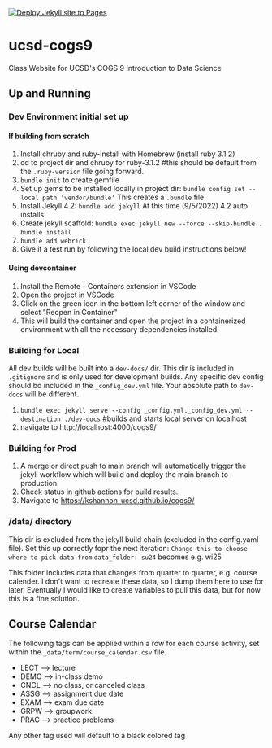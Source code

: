 [![Deploy Jekyll site to Pages](https://github.com/kshannon-ucsd/cogs9/actions/workflows/jekyll.yml/badge.svg)](https://github.com/kshannon-ucsd/dsc40a/actions/workflows/jekyll.yml)

# ucsd-cogs9
Class Website for UCSD's COGS 9 Introduction to Data Science

## Up and Running
### Dev Environment initial set up
#### If building from scratch
1. Install chruby and ruby-install with Homebrew (install ruby 3.1.2)
2. cd to project dir and chruby for ruby-3.1.2 #this should be default from the `.ruby-version` file going forward.
3. `bundle init` to create gemfile
4. Set up gems to be installed locally in project dir: `bundle config set --local path 'vendor/bundle'` This creates a `.bundle` file
5. Install Jekyll 4.2: `bundle add jekyll` At this time (9/5/2022) 4.2 auto installs
6. Create jekyll scaffold: `bundle exec jekyll new --force --skip-bundle .` `bundle install`
7. `bundle add webrick`
8. Give it a test run by following the local dev build instructions below!

#### Using devcontainer
1. Install the Remote - Containers extension in VSCode
2. Open the project in VSCode
3. Click on the green icon in the bottom left corner of the window and select "Reopen in Container"
4. This will build the container and open the project in a containerized environment with all the necessary dependencies installed.

### Building for Local
All dev builds will be built into a `dev-docs/` dir. This dir is included in `.gitignore` and is only used for development builds. Any specific dev config should bd included in the `_config_dev.yml` file. Your absolute path to `dev-docs` will be different.
1. `bundle exec jekyll serve --config _config.yml,_config_dev.yml --destination ./dev-docs` #builds and starts local server on localhost
2. navigate to http://localhost:4000/cogs9/

### Building for Prod
1. A merge or direct push to main branch will automatically trigger the jekyll workflow which will build and deploy the main branch to production.
2. Check status in github actions for build results.
3. Navigate to https://kshannon-ucsd.github.io/cogs9/

### /data/ directory
This dir is excluded from the jekyll build chain (excluded in the config.yaml file).
Set this up correctly fopr the next iteration:
`Change this to choose where to pick data from`
`data_folder: su24` becomes e.g. wi25

This folder includes data that changes from quarter to quarter, e.g. course calender. I don't want to recreate these data, so I dump them here to use for later. Eventually I would like to create variables to pull this data, but for now this is a fine solution.

## Course Calendar
The following tags can be applied within a row for each course activity, set within the `_data/term/course_calendar.csv` file.
  - LECT --> lecture
  - DEMO --> in-class demo
  - CNCL --> no class, or canceled class
  - ASSG --> assignment due date
  - EXAM --> exam due date
  - GRPW --> groupwork
  - PRAC --> practice problems

 Any other tag used will default to a black colored tag
